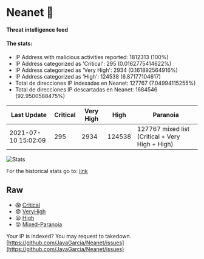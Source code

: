 # Neanet :hocho:
#### Threat intelligence feed
#### The stats:

- IP Address with malicious activities reported: 1812313 (100%)
- IP Address categorized as 'Critical':  295 (0.0162775414622%)
- IP Address categorized as 'Very High':  2934 (0.161892564916%)
- IP Address categorized as 'High':  124538 (6.87177104617)
- Total de direcciones IP indexadas en Neanet:  127767 (7.04994115255%)
- Total de direcciones IP descartadas en Neanet:  1684546 (92.9500588475%)

| Last Update | Critical | Very High | High | Paranoia |
| --- | --- | --- | --- | --- |
| 2021-07-10 15:02:09 | 295 | 2934 | 124538 | 127767 mixed list (Critical + Very High + High)|

![Stats](https://docs.google.com/spreadsheets/d/e/2PACX-1vSnaNMIXVabIpDJjufMlzH7poXnshF3mgd8Is1g9ytUEzVsP5my4Trn8f-xkoLLQ38xpL3HtmUexLo6/pubchart?oid=501124687&format=image)

For the historical stats go to: [link](/stats.csv)
## Raw
- :scream: [Critical](https://raw.githubusercontent.com/JavaGarcia/Neanet/master/blacklists/neanet_critical.txt)
- :fearful: [VeryHigh](https://raw.githubusercontent.com/JavaGarcia/Neanet/master/blacklists/neanet_veryHigh.txtt)
- :frowning: [High](https://raw.githubusercontent.com/JavaGarcia/Neanet/master/blacklists/neanet_high.txt)
- :dizzy_face: [Mixed-Paranoia](https://raw.githubusercontent.com/JavaGarcia/Neanet/master/blacklists/neanet_all.txt)


Your IP is indexed? You may request to takedown. [https://github.com/JavaGarcia/Neanet/issues](https://github.com/JavaGarcia/Neanet/issues)











































































































































































































































































































































































































































































































































































































































































































































































































































































































































































































































































































































































































































































































































































































































































































































































































































































































































































































































































































































































































































































































































































































































































































































































































































































































































































































































































































































































































































































































































































































































































































































































































































































































































































































































































































































































































































































































































































































































































































































































































































































































































































































































































































































































































































































































































































































































































































































































































































































































































































































































































































































































































































































































































































































































































































































































































































































































































































































































































































































































































































































































































































































































































































































































































































































































































































































































































































































































































































































































































































































































































































































































































































































































































































































































































































































































































































































































